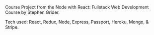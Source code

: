 Course Project from the Node with React: Fullstack Web Development Course by Stephen Grider.

Tech used: React, Redux, Node, Express, Passport, Heroku, Mongo, & Stripe.  
